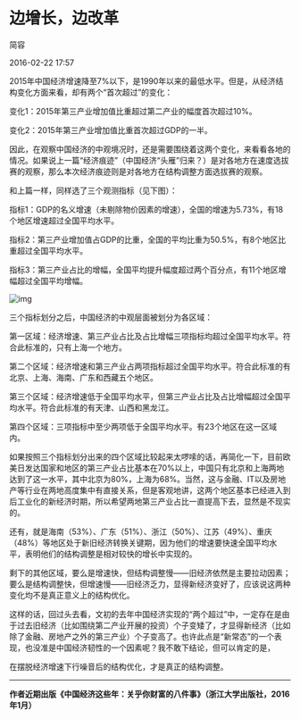 # 边增长，边改革

简容

2016-02-22 17:57

2015年中国经济增速降至7%以下，是1990年以来的最低水平。但是，从经济结构变化方面来看，却有两个“首次超过”的变化：



变化1：2015年第三产业增加值比重超过第二产业的幅度首次超过10%。



变化2：2015年第三产业增加值比重首次超过GDP的一半。



因此，在观察中国经济的中观境况时，还是需要围绕着这两个变化，来看看各地的情况。如果说上一篇“经济痕迹”（中国经济“头雁”归来？）是对各地方在速度选拔赛的观察，那么本次经济痕迹则是对各地方在结构调整方面选拔赛的观察。



和上篇一样，同样选了三个观测指标（见下图）：



指标1：GDP的名义增速（未剔除物价因素的增速），全国的增速为5.73%，有18个地区增速超过全国平均水平。



指标2：第三产业增加值占GDP的比重，全国的平均比重为50.5%，有8个地区比重超过全国平均水平。



指标3：第三产业占比的增幅，全国平均提升幅度超过两个百分点，有11个地区增幅超过全国平均增幅。



![img](http://image.thepaper.cn/www/image/4/794/926.jpg)

三个指标划分之后，中国经济的中观层面被划分为各区域：



第一区域：经济增速、第三产业占比及占比增幅三项指标均超过全国平均水平。符合此标准的，只有上海一个地方。

第二个区域：经济增速和第三产业占两项指标超过全国平均水平。符合此标准的有北京、上海、海南、广东和西藏五个地区。

第三个区域：经济增速低于全国平均水平，但第三产业占比及占比增幅超过全国平均水平。符合此标准的有天津、山西和黑龙江。

第四个区域：三项指标中至少两项低于全国平均水平。有23个地区在这一区域内。

如果按照三个指标划分出来的四个区域比较起来太啰嗦的话，再简化一下，目前欧美日发达国家和地区的第三产业占比基本在70%以上，中国只有北京和上海两地达到了这一水平，其中北京为80%，上海为68%。当然，这与金融、IT以及房地产等行业在两地高度集中有直接关系，但是客观地讲，这两个地区基本已经进入到后工业化的新经济时期，所以希望两地第三产业占比一直提高下去，显然是不现实的。

还有，就是海南（53%）、广东（51%）、浙江（50%）、江苏（49%）、重庆（48%）等地区处于新旧经济转换关键期，因为他们的增速要快速全国平均水平，表明他们的结构调整是相对较快的增长中实现的。

剩下的其他区域，要么是增速快，但结构调整慢——旧经济依然是主要拉动因素；要么是结构调整快，但增速慢——旧经济乏力，显得新经济变好了，应该说这两种变化均不是真正意义上的结构优化。



这样的话，回过头去看，文初的去年中国经济实现的“两个超过”中，一定存在是由于过去旧经济（比如围绕第二产业开展的投资）个子变矮了，才显得新经济（比如除了金融、房地产之外的第三产业）个子变高了。也许此点是“新常态”的一个表现，也没准是中国经济韧性的一个因素呢？我不敢下结论，但可以肯定的是，

在摆脱经济增速下行噪音后的结构优化，才是真正的结构调整。



***



**作者近期出版《中国经济这些年：关乎你财富的八件事》（浙江大学出版社，2016年1月）**